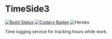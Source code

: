 # TimeSide3
[![Build Status](https://travis-ci.org/Moondancer83/TimeSide3.svg?branch=master)](https://travis-ci.org/Moondancer83/TimeSide3)
[![Codacy Badge](https://api.codacy.com/project/badge/Grade/47cd6f6746a249a8b77253664283d3dc)](https://www.codacy.com/app/kalee-mark/TimeSide3?utm_source=github.com&amp;utm_medium=referral&amp;utm_content=Moondancer83/TimeSide3&amp;utm_campaign=Badge_Grade)
![Heroku](https://heroku-badge.herokuapp.com/?app=time-side-3-app)

Time logging service for tracking hours while work.
